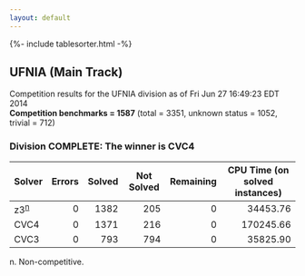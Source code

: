 ```yaml
---
layout: default
---
```

{%- include tablesorter.html -%}

## UFNIA (Main Track)

Competition results for the UFNIA division as of Fri Jun 27 16:49:23 EDT 2014
<br/>**Competition benchmarks = 1587** (total = 3351, unknown status = 1052, trivial = 712)

### Division COMPLETE: The winner is CVC4



<table id="sequential" class="result sorted">
<thead>
<tr>
<th class="center">Solver</th><th class="center">Errors</th>
<th class="center">Solved</th>
<th class="center">Not Solved</th>
<th class="center">Remaining</th>
<th class="center">CPU Time (on solved instances)</th>
</tr>
</thead>
<tr>
<td><span class="non-competing-grey">z3<sup><a href="#fn">n</a></sup></span></td>
<td align="right">0</td>
<td align="right">1382</td>
<td align="right">205</td>
<td align="right">0</td>
<td align="right">  34453.76</td>
</tr>
<tr>
<td>CVC4</td>
<td align="right">0</td>
<td align="right">1371</td>
<td align="right">216</td>
<td align="right">0</td>
<td align="right"> 170245.66</td>
</tr>
<tr>
<td>CVC3</td>
<td align="right">0</td>
<td align="right">793</td>
<td align="right">794</td>
<td align="right">0</td>
<td align="right">  35825.90</td>
</tr>
</table>

<span id="fn"> n. Non-competitive.</span>
